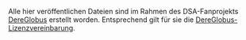 Alle hier veröffentlichen Dateien sind im Rahmen des DSA-Fanprojekts [DereGlobus](http://www.dereglobus.org) erstellt worden. Entsprechend gilt für sie die [DereGlobus-Lizenzvereinbarung](http://www.dereglobus.org/lizenz).